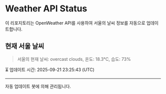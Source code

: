 
# Weather API Status

이 리포지토리는 OpenWeather API를 사용하여 서울의 날씨 정보를 자동으로 업데이트합니다.

## 현재 서울 날씨
> 서울의 현재 날씨: overcast clouds, 온도: 18.3°C, 습도: 73%

⏳ 업데이트 시간: 2025-09-21 23:25:43 (UTC)

---
자동 업데이트 봇에 의해 관리됩니다.
